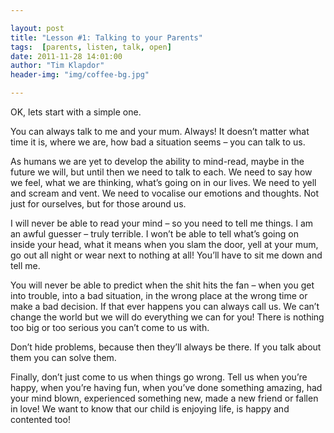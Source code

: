 ```yaml
---

layout: post
title: "Lesson #1: Talking to your Parents"
tags:  [parents, listen, talk, open]
date: 2011-11-28 14:01:00
author: "Tim Klapdor"
header-img: "img/coffee-bg.jpg"

---
```


OK, lets start with a simple one.

You can always talk to me and your mum. Always! It doesn’t matter what time it is, where we are, how bad a situation seems – you can talk to us.

As humans we are yet to develop the ability to mind-read, maybe in the future we will, but until then we need to talk to each. We need to say how we feel, what we are thinking, what’s going on in our lives. We need to yell and scream and vent. We need to vocalise our emotions and thoughts. Not just for ourselves, but for those around us.

I will never be able to read your mind – so you need to tell me things. I am an awful guesser – truly terrible. I won’t be able to tell what’s going on inside your head, what it means when you slam the door, yell at your mum, go out all night or wear next to nothing at all! You’ll have to sit me down and tell me.

You will never be able to predict when the shit hits the fan – when you get into trouble, into a bad situation,  in the wrong place at the wrong time or make a bad decision. If that ever happens you can always call us. We can’t change the world but we will do everything we can for you! There is nothing too big or too serious you can’t come to us with.

Don’t hide problems, because then they’ll always be there. If you talk about them you can solve them.

Finally, don’t just come to us when things go wrong. Tell us when you’re happy, when you’re having fun, when you’ve done something amazing, had your mind blown, experienced something new, made a new friend or fallen in love! We want to know that our child is enjoying life, is happy and contented too!